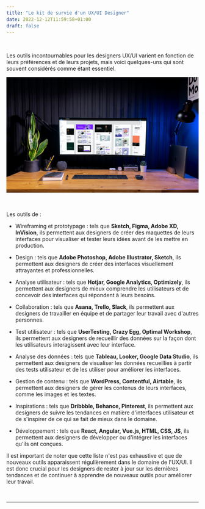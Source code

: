 ```yaml
---
title: "Le kit de survie d'un UX/UI Designer"
date: 2022-12-12T11:59:58+01:00
draft: false
---
```


&nbsp;

Les outils incontournables pour les designers UX/UI varient en fonction de leurs préférences et de leurs projets, mais voici quelques-uns qui sont souvent considérés comme étant essentiel.

![imageOutils](/images/outils.jpg "Outils")

&nbsp;

Les outils de : 

* Wireframing et prototypage : tels que **Sketch, Figma, Adobe XD, InVision**, ils permettent aux designers de créer des maquettes de leurs interfaces pour visualiser et tester leurs idées avant de les mettre en production.

* Design : tels que **Adobe Photoshop, Adobe Illustrator, Sketch**, ils permettent aux designers de créer des interfaces visuellement attrayantes et professionnelles.

* Analyse utilisateur : tels que **Hotjar, Google Analytics, Optimizely**, ils permettent aux designers de mieux comprendre les utilisateurs et de concevoir des interfaces qui répondent à leurs besoins.

* Collaboration : tels que **Asana, Trello, Slack**, ils permettent aux designers de travailler en équipe et de partager leur travail avec d'autres personnes.

* Test utilisateur : tels que **UserTesting, Crazy Egg, Optimal Workshop**, ils permettent aux designers de recueillir des données sur la façon dont les utilisateurs interagissent avec leur interface.

* Analyse des données : tels que **Tableau, Looker, Google Data Studio**, ils permettent aux designers de visualiser les données recueillies à partir des tests utilisateur et de les utiliser pour améliorer les interfaces.

* Gestion de contenu : tels que **WordPress, Contentful, Airtable**, ils permettent aux designers de gérer les contenus de leurs interfaces, comme les images et les textes.

* Inspirations : tels que **Dribbble, Behance, Pinterest**, ils permettent aux designers de suivre les tendances en matière d'interfaces utilisateur et de s'inspirer de ce qui se fait de mieux dans le domaine.

* Développement : tels que **React, Angular, Vue.js, HTML, CSS, JS**, ils permettent aux designers de développer ou d'intégrer les interfaces qu'ils ont conçues.

Il est important de noter que cette liste n'est pas exhaustive et que de nouveaux outils apparaissent régulièrement dans le domaine de l'UX/UI. Il est donc crucial pour les designers de rester à jour sur les dernières tendances et de continuer à apprendre de nouveaux outils pour améliorer leur travail.

&nbsp;

***